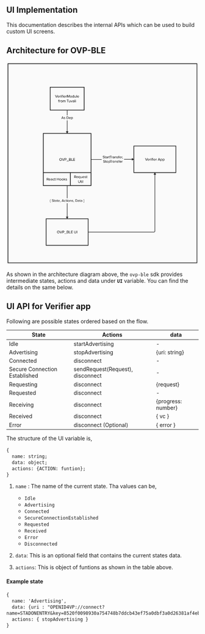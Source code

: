 ## UI Implementation
This documentation describes the internal APIs which can be used to build custom UI screens.


## Architecture for OVP-BLE
 ![image](arch.png)

 As shown in the architecture diagram above, the `ovp-ble` sdk provides intermediate states, actions and data under **`UI`** variable. You can find the details on the same below.

## UI API for Verifier app

 Following are possible states ordered based on the flow.

 
| **State**                     | **Actions**                      | **data**           |
|-------------------------------|----------------------------------|--------------------|
| Idle                          | startAdvertising                 | -                  |
| Advertising                   | stopAdvertising                  | {uri: string}      |
| Connected                     | disconnect                       | -                  |
| Secure Connection Established | sendRequest(Request), disconnect | -                  |
| Requesting                    | disconnect                       | {request}          |
| Requested                     | disconnect                       | -                  |
| Receiving                     | disconnect                       | {progress: number} |
| Received                      | disconnect                       | { vc }             |
| Error                         | disconnect (Optional)            | { error }          |


The structure of the UI variable is,
```
{
  name: string;
  data: object;
  actions: {ACTION: funtion};
}
```

1. `name` : The name  of the current state. Tha values can be,
    * `Idle`
    * `Advertising`
    * `Connected`
    * `SecureConnectionEstablished`
    * `Requested`
    * `Received`
    * `Error` 
    * `Disconnected`

2. `data`: This is an optional field that contains the current states data.
3. `actions`: This is object of funtions as shown in the table above.

#### Example state
```
{
  name: 'Advertising',
  data: {uri : "OPENID4VP://connect?name=STADONENTRY&key=8520f0098930a754748b7ddcb43ef75a0dbf3a0d26381af4eba4a98eaa9b4e6a"},
  actions: { stopAdvertising }
}
```
